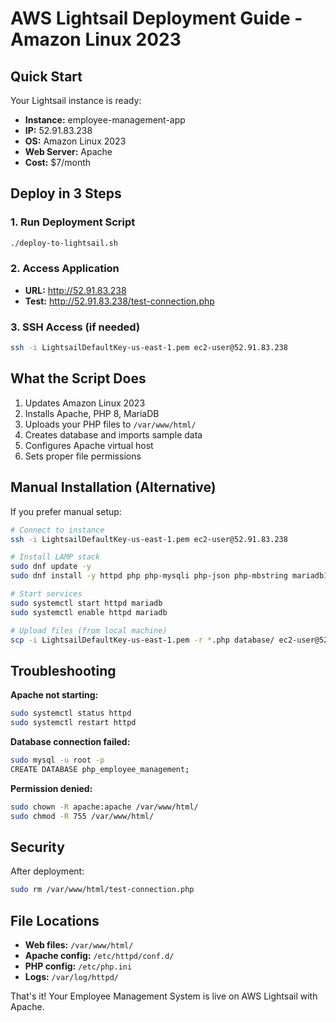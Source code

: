 # AWS Lightsail Deployment Guide - Amazon Linux 2023

## Quick Start

Your Lightsail instance is ready:
- **Instance:** employee-management-app  
- **IP:** 52.91.83.238
- **OS:** Amazon Linux 2023
- **Web Server:** Apache
- **Cost:** $7/month

## Deploy in 3 Steps

### 1. Run Deployment Script
```bash
./deploy-to-lightsail.sh
```

### 2. Access Application
- **URL:** http://52.91.83.238
- **Test:** http://52.91.83.238/test-connection.php

### 3. SSH Access (if needed)
```bash
ssh -i LightsailDefaultKey-us-east-1.pem ec2-user@52.91.83.238
```

## What the Script Does

1. Updates Amazon Linux 2023
2. Installs Apache, PHP 8, MariaDB
3. Uploads your PHP files to `/var/www/html/`
4. Creates database and imports sample data
5. Configures Apache virtual host
6. Sets proper file permissions

## Manual Installation (Alternative)

If you prefer manual setup:

```bash
# Connect to instance
ssh -i LightsailDefaultKey-us-east-1.pem ec2-user@52.91.83.238

# Install LAMP stack
sudo dnf update -y
sudo dnf install -y httpd php php-mysqli php-json php-mbstring mariadb105-server

# Start services
sudo systemctl start httpd mariadb
sudo systemctl enable httpd mariadb

# Upload files (from local machine)
scp -i LightsailDefaultKey-us-east-1.pem -r *.php database/ ec2-user@52.91.83.238:/tmp/
```

## Troubleshooting

**Apache not starting:**
```bash
sudo systemctl status httpd
sudo systemctl restart httpd
```

**Database connection failed:**
```bash
sudo mysql -u root -p
CREATE DATABASE php_employee_management;
```

**Permission denied:**
```bash
sudo chown -R apache:apache /var/www/html/
sudo chmod -R 755 /var/www/html/
```

## Security

After deployment:
```bash
sudo rm /var/www/html/test-connection.php
```

## File Locations

- **Web files:** `/var/www/html/`
- **Apache config:** `/etc/httpd/conf.d/`
- **PHP config:** `/etc/php.ini`
- **Logs:** `/var/log/httpd/`

That's it! Your Employee Management System is live on AWS Lightsail with Apache.
